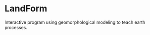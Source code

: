 LandForm
===================

Interactive program using geomorphological modeling to teach earth processes.
